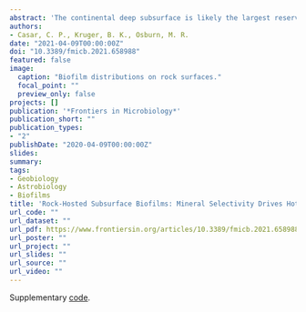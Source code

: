 ```yaml
---
abstract: 'The continental deep subsurface is likely the largest reservoir of biofilm-based microbial biomass on Earth, but the role of mineral selectivity in regulating its distribution and diversity is unclear. Minerals can produce hotspots for intraterrestrial life by locally enhancing biofilm biomass. Metabolic transformations of minerals by subsurface biofilms may occur widely with the potential to significantly impact subsurface biogeochemical cycles. However, the degree of impact depends upon the amount of biofilm biomass and its relationship to host rock mineralogy, estimates that are currently loosely constrained to non-existent. Here, we use in situ cultivation of biofilms on native rocks and coupled microscopy/spectroscopy to constrain mineral selectivity by biofilms in a deep continental subsurface setting: the Deep Mine Microbial Observatory (DeMMO). Through hotspot analysis and spatial modeling approaches we find that mineral distributions, particularly those putatively metabolized by microbes, indeed drive biofilm distribution at DeMMO, and that bioleaching of pyrite may be a volumetrically important process influencing fluid geochemistry at this site when considered at the kilometer scale. Given the ubiquity of iron-bearing minerals at this site and globally, and the amount of biomass they can support, we posit that rock-hosted biofilms likely contribute significantly to subsurface biogeochemical cycles. As more data becomes available, future efforts to estimate biomass in the continental subsurface should incorporate host rock mineralogy.'
authors:
- Casar, C. P., Kruger, B. K., Osburn, M. R.
date: "2021-04-09T00:00:00Z"
doi: "10.3389/fmicb.2021.658988"
featured: false
image:
  caption: "Biofilm distributions on rock surfaces."
  focal_point: ""
  preview_only: false
projects: []
publication: '*Frontiers in Microbiology*'
publication_short: ""
publication_types:
- "2"
publishDate: "2020-04-09T00:00:00Z"
slides: 
summary: 
tags:
- Geobiology 
- Astrobiology
- Biofilms
title: 'Rock-Hosted Subsurface Biofilms: Mineral Selectivity Drives Hotspots for Intraterrestrial Life'
url_code: ""
url_dataset: ""
url_pdf: https://www.frontiersin.org/articles/10.3389/fmicb.2021.658988/full
url_poster: ""
url_project: ""
url_slides: ""
url_source: ""
url_video: ""
---
```


Supplementary [code](https://github.com/CaitlinCasar/Casar2021_DeMMO_RockHostedBiofilms).
